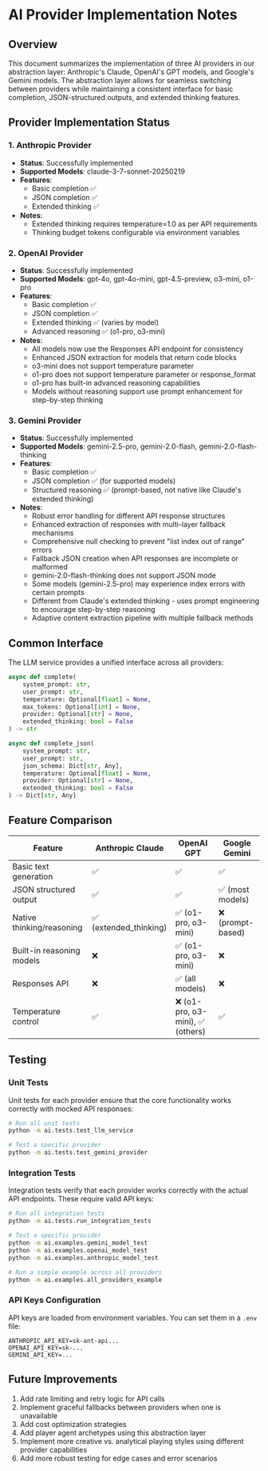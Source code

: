 # AI Provider Implementation Notes

## Overview

This document summarizes the implementation of three AI providers in our abstraction layer: Anthropic's Claude, OpenAI's GPT models, and Google's Gemini models. The abstraction layer allows for seamless switching between providers while maintaining a consistent interface for basic completion, JSON-structured outputs, and extended thinking features.

## Provider Implementation Status

### 1. Anthropic Provider

- **Status**: Successfully implemented
- **Supported Models**: claude-3-7-sonnet-20250219
- **Features**:
  - Basic completion ✅
  - JSON completion ✅
  - Extended thinking ✅
- **Notes**:
  - Extended thinking requires temperature=1.0 as per API requirements
  - Thinking budget tokens configurable via environment variables

### 2. OpenAI Provider

- **Status**: Successfully implemented
- **Supported Models**: gpt-4o, gpt-4o-mini, gpt-4.5-preview, o3-mini, o1-pro
- **Features**:
  - Basic completion ✅
  - JSON completion ✅
  - Extended thinking ✅ (varies by model)
  - Advanced reasoning ✅ (o1-pro, o3-mini)
- **Notes**:
  - All models now use the Responses API endpoint for consistency
  - Enhanced JSON extraction for models that return code blocks
  - o3-mini does not support temperature parameter
  - o1-pro does not support temperature parameter or response_format
  - o1-pro has built-in advanced reasoning capabilities
  - Models without reasoning support use prompt enhancement for step-by-step thinking

### 3. Gemini Provider

- **Status**: Successfully implemented
- **Supported Models**: gemini-2.5-pro, gemini-2.0-flash, gemini-2.0-flash-thinking
- **Features**:
  - Basic completion ✅
  - JSON completion ✅ (for supported models)
  - Structured reasoning ✅ (prompt-based, not native like Claude's extended thinking)
- **Notes**:
  - Robust error handling for different API response structures
  - Enhanced extraction of responses with multi-layer fallback mechanisms
  - Comprehensive null checking to prevent "list index out of range" errors
  - Fallback JSON creation when API responses are incomplete or malformed
  - gemini-2.0-flash-thinking does not support JSON mode
  - Some models (gemini-2.5-pro) may experience index errors with certain prompts
  - Different from Claude's extended thinking - uses prompt engineering to encourage step-by-step reasoning
  - Adaptive content extraction pipeline with multiple fallback methods

## Common Interface

The LLM service provides a unified interface across all providers:

```python
async def complete(
    system_prompt: str,
    user_prompt: str,
    temperature: Optional[float] = None,
    max_tokens: Optional[int] = None,
    provider: Optional[str] = None,
    extended_thinking: bool = False
) -> str
```

```python
async def complete_json(
    system_prompt: str,
    user_prompt: str,
    json_schema: Dict[str, Any],
    temperature: Optional[float] = None,
    provider: Optional[str] = None,
    extended_thinking: bool = False
) -> Dict[str, Any]
```

## Feature Comparison

| Feature | Anthropic Claude | OpenAI GPT | Google Gemini |
|---------|-----------------|------------|---------------|
| Basic text generation | ✅ | ✅ | ✅ |
| JSON structured output | ✅ | ✅ | ✅ (most models) |
| Native thinking/reasoning | ✅ (extended_thinking) | ✅ (o1-pro, o3-mini) | ❌ (prompt-based) |
| Built-in reasoning models | ❌ | ✅ (o1-pro, o3-mini) | ❌ |
| Responses API | ❌ | ✅ (all models) | ❌ |
| Temperature control | ✅ | ❌ (o1-pro, o3-mini), ✅ (others) | ✅ |

## Testing

### Unit Tests

Unit tests for each provider ensure that the core functionality works correctly with mocked API responses:

```bash
# Run all unit tests
python -m ai.tests.test_llm_service

# Test a specific provider
python -m ai.tests.test_gemini_provider
```

### Integration Tests

Integration tests verify that each provider works correctly with the actual API endpoints. These require valid API keys:

```bash
# Run all integration tests
python -m ai.tests.run_integration_tests

# Test a specific provider
python -m ai.examples.gemini_model_test
python -m ai.examples.openai_model_test
python -m ai.examples.anthropic_model_test

# Run a simple example across all providers
python -m ai.examples.all_providers_example
```

### API Keys Configuration

API keys are loaded from environment variables. You can set them in a `.env` file:

```
ANTHROPIC_API_KEY=sk-ant-api...
OPENAI_API_KEY=sk-...
GEMINI_API_KEY=...
```

## Future Improvements

1. Add rate limiting and retry logic for API calls
2. Implement graceful fallbacks between providers when one is unavailable
3. Add cost optimization strategies
4. Add player agent archetypes using this abstraction layer
5. Implement more creative vs. analytical playing styles using different provider capabilities
6. Add more robust testing for edge cases and error scenarios